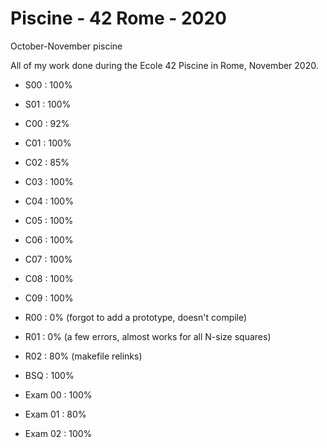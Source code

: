 # Piscine - 42 Rome - 2020
October-November piscine

All of my work done during the Ecole 42 Piscine in Rome, November 2020.

- S00 : 100%
- S01 : 100%

- C00 : 92%
- C01 : 100%
- C02 : 85%
- C03 : 100%
- C04 : 100%
- C05 : 100%
- C06 : 100%
- C07 : 100%
- C08 : 100%
- C09 : 100%

- R00 : 0% (forgot to add a prototype, doesn't compile)
- R01 : 0% (a few errors, almost works for all N-size squares) 
- R02 : 80% (makefile relinks)

- BSQ : 100%

- Exam 00 : 100%
- Exam 01 : 80%
- Exam 02 : 100%
